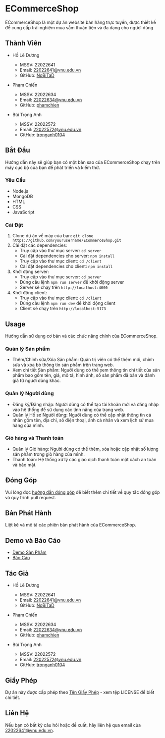 # ECommerceShop

ECommerceShop là một dự án website bán hàng trực tuyến, được thiết kế để cung cấp trải nghiệm mua sắm thuận tiện và đa dạng cho người dùng.

## Thành Viên

- Hồ Lê Dương
  - MSSV: 22022641
  - Email: 22022641@vnu.edu.vn
  - GitHub: [NoBiTaD](https://github.com/duongllhtuet)

- Phạm Chiến
  - MSSV: 22022634
  - Email: 22022634@vnu.edu.vn
  - GitHub: [phamchien](https://github.com/phamchien)

- Bùi Trọng Anh
  - MSSV: 22022572
  - Email: 22022572@vnu.edu.vn
  - GitHub: [tronganh0104](https://github.com/tronganh0104)

## Bắt Đầu

Hướng dẫn này sẽ giúp bạn có một bản sao của ECommerceShop chạy trên máy cục bộ của bạn để phát triển và kiểm thử.

### Yêu Cầu

- Node.js
- MongoDB
- HTML
- CSS
- JavaScript

### Cài Đặt

1. Clone dự án về máy của bạn: `git clone https://github.com/yourusername/ECommerceShop.git`
2. Cài đặt các dependencies:
   - Truy cập vào thư mục server: `cd server`
   - Cài đặt dependencies cho server: `npm install`
   - Truy cập vào thư mục client: `cd /client`
   - Cài đặt dependencies cho client: `npm install`
3. Khởi động server:
   - Truy cập vào thư mục server: `cd server`
   - Dùng câu lệnh `npm run server` để khởi động server
   - Server sẽ chạy trên `http://localhost:4000`
4. Khởi động client:
   - Truy cập vào thư mục client: `cd /client`
   - Dùng câu lệnh `npm run dev` để khởi động client
   - Client sẽ chạy trên `http://localhost:5173`

## Usage

Hướng dẫn sử dụng cơ bản và các chức năng chính của ECommerceShop.

### Quản lý Sản phẩm

- Thêm/Chỉnh sửa/Xóa Sản phẩm: Quản trị viên có thể thêm mới, chỉnh sửa và xóa bỏ thông tin sản phẩm trên trang web.
- Xem chi tiết Sản phẩm: Người dùng có thể xem thông tin chi tiết của sản phẩm bao gồm tên, giá, mô tả, hình ảnh, số sản phẩm đã bán và đánh giá từ người dùng khác.

### Quản lý Người dùng

- Đăng ký/Đăng nhập: Người dùng có thể tạo tài khoản mới và đăng nhập vào hệ thống để sử dụng các tính năng của trang web.
- Quản lý Hồ sơ Người dùng: Người dùng có thể cập nhật thông tin cá nhân gồm tên, địa chỉ, số điện thoại, ảnh cá nhân và xem lịch sử mua hàng của mình.

### Giỏ hàng và Thanh toán

- Quản lý Giỏ hàng: Người dùng có thể thêm, xóa hoặc cập nhật số lượng sản phẩm trong giỏ hàng của mình.
- Thanh toán: Hệ thống xử lý các giao dịch thanh toán một cách an toàn và bảo mật.

## Đóng Góp

Vui lòng đọc [hướng dẫn đóng góp](CONTRIBUTING.md) để biết thêm chi tiết về quy tắc đóng góp và quy trình pull request.

## Bản Phát Hành

Liệt kê và mô tả các phiên bản phát hành của ECommerceShop.

## Demo và Báo Cáo

- [Demo Sản Phẩm](https://drive.google.com/link-to-demo)  
- [Báo Cáo](https://drive.google.com/link-to-report)

## Tác Giả

- Hồ Lê Dương
  - MSSV: 22022641
  - Email: 22022641@vnu.edu.vn
  - GitHub: [NoBiTaD](https://github.com/duongllhtuet)

- Phạm Chiến
  - MSSV: 22022634
  - Email: 22022634@vnu.edu.vn
  - GitHub: [phamchien](https://github.com/phamchien)

- Bùi Trọng Anh
  - MSSV: 22022572
  - Email: 22022572@vnu.edu.vn
  - GitHub: [tronganh0104](https://github.com/tronganh0104)

## Giấy Phép

Dự án này được cấp phép theo [Tên Giấy Phép](LICENSE) - xem tệp LICENSE để biết chi tiết.

## Liên Hệ

Nếu bạn có bất kỳ câu hỏi hoặc đề xuất, hãy liên hệ qua email của 22022641@vnu.edu.vn.
